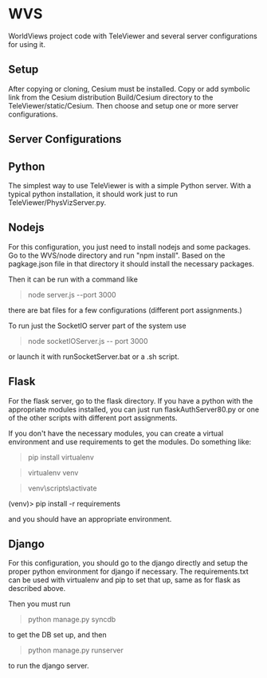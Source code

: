 # WVS
WorldViews project code with TeleViewer and several server configurations
for using it.

Setup
-----

After copying or cloning, Cesium must be installed.
Copy or add symbolic link from the Cesium distribution
Build/Cesium directory to the TeleViewer/static/Cesium.  Then
choose and setup one or more server configurations.

Server Configurations
---------------------

Python
------

The simplest way to use TeleViewer is with a simple Python server.
With a typical python installation, it should work just to run
TeleViewer/PhysVizServer.py.

Nodejs
------

For this configuration, you just need to install nodejs and some
packages.  Go to the WVS/node directory and run "npm install".
Based on the pagkage.json file in that directory it should install
the necessary packages.

Then it can be run with a command like

  > node server.js --port 3000

there are bat files for a few configurations (different port
assignments.)

To run just the SocketIO server part of the system use

  > node socketIOServer.js -- port 3000

or launch it with runSocketServer.bat or a .sh script.

Flask
-----

For the flask server, go to the flask directory.  If you have
a python with the appropriate modules installed, you can just run
flaskAuthServer80.py or one of the other scripts with different
port assignments.

If you don't have the necessary modules, you can create a virtual
environment and use requirements to get the modules.  Do something
like:

   > pip install virtualenv

   > virtualenv venv

   > venv\scripts\activate

   (venv)> pip install -r requirements

and you should have an appropriate environment.

Django
------

For this configuration, you should go to the django directly and setup
the proper python environment for django if necessary.  The requirements.txt
can be used with virtualenv and pip to set that up, same as for flask as
described above.

Then you must run

  > python manage.py syncdb

to get the DB set up, and then

  > python manage.py runserver

to run the django server.

